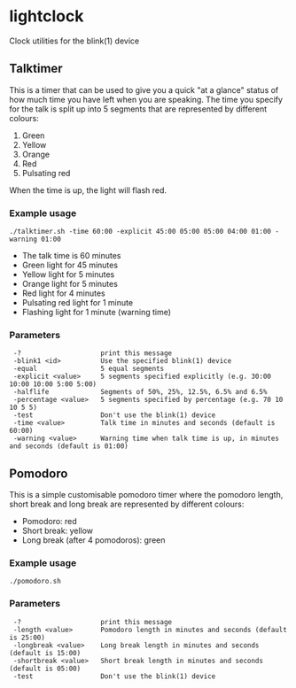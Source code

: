 lightclock
==========

Clock utilities for the blink(1) device

## Talktimer

This is a timer that can be used to give you a quick "at a glance" status of how much time you have left when you are speaking. The time you specify for the talk is split up into 5 segments that are represented by different colours:

1. Green
2. Yellow
3. Orange
4. Red
5. Pulsating red

When the time is up, the light will flash red.

### Example usage

````
./talktimer.sh -time 60:00 -explicit 45:00 05:00 05:00 04:00 01:00 -warning 01:00
````

- The talk time is 60 minutes
- Green light for 45 minutes
- Yellow light for 5 minutes
- Orange light for 5 minutes
- Red light for 4 minutes
- Pulsating red light for 1 minute
- Flashing light for 1 minute (warning time)

### Parameters

````
 -?                    print this message
 -blink1 <id>          Use the specified blink(1) device
 -equal                5 equal segments
 -explicit <value>     5 segments specified explicitly (e.g. 30:00 10:00 10:00 5:00 5:00)
 -halflife             Segments of 50%, 25%, 12.5%, 6.5% and 6.5%
 -percentage <value>   5 segments specified by percentage (e.g. 70 10 10 5 5)
 -test                 Don't use the blink(1) device
 -time <value>         Talk time in minutes and seconds (default is 60:00)
 -warning <value>      Warning time when talk time is up, in minutes and seconds (default is 01:00)
````

## Pomodoro

This is a simple customisable pomodoro timer where the pomodoro length, short break and long break are represented by different colours:

- Pomodoro: red
- Short break: yellow
- Long break (after 4 pomodoros): green

### Example usage

````
./pomodoro.sh
````

### Parameters

````
 -?                    print this message
 -length <value>       Pomodoro length in minutes and seconds (default is 25:00)
 -longbreak <value>    Long break length in minutes and seconds (default is 15:00)
 -shortbreak <value>   Short break length in minutes and seconds (default is 05:00)
 -test                 Don't use the blink(1) device
 ````